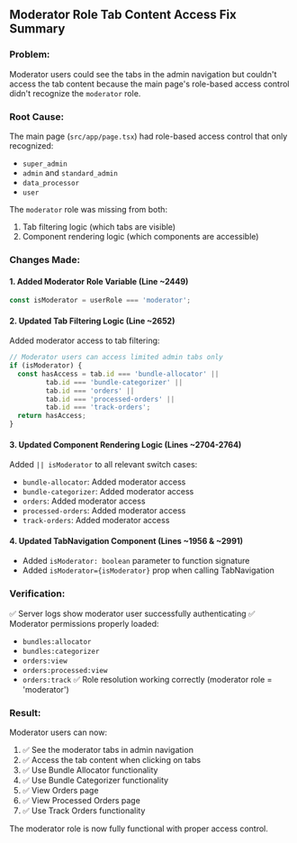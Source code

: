 ## Moderator Role Tab Content Access Fix Summary

### Problem:
Moderator users could see the tabs in the admin navigation but couldn't access the tab content because the main page's role-based access control didn't recognize the `moderator` role.

### Root Cause:
The main page (`src/app/page.tsx`) had role-based access control that only recognized:
- `super_admin`
- `admin` and `standard_admin` 
- `data_processor`
- `user`

The `moderator` role was missing from both:
1. Tab filtering logic (which tabs are visible)
2. Component rendering logic (which components are accessible)

### Changes Made:

#### 1. Added Moderator Role Variable (Line ~2449)
```typescript
const isModerator = userRole === 'moderator';
```

#### 2. Updated Tab Filtering Logic (Line ~2652)
Added moderator access to tab filtering:
```typescript
// Moderator users can access limited admin tabs only
if (isModerator) {
  const hasAccess = tab.id === 'bundle-allocator' || 
         tab.id === 'bundle-categorizer' || 
         tab.id === 'orders' || 
         tab.id === 'processed-orders' || 
         tab.id === 'track-orders';
  return hasAccess;
}
```

#### 3. Updated Component Rendering Logic (Lines ~2704-2764)
Added `|| isModerator` to all relevant switch cases:
- `bundle-allocator`: Added moderator access
- `bundle-categorizer`: Added moderator access  
- `orders`: Added moderator access
- `processed-orders`: Added moderator access
- `track-orders`: Added moderator access

#### 4. Updated TabNavigation Component (Lines ~1956 & ~2991)
- Added `isModerator: boolean` parameter to function signature
- Added `isModerator={isModerator}` prop when calling TabNavigation

### Verification:
✅ Server logs show moderator user successfully authenticating
✅ Moderator permissions properly loaded:
- `bundles:allocator`
- `bundles:categorizer`
- `orders:view` 
- `orders:processed:view`
- `orders:track`
✅ Role resolution working correctly (moderator role = 'moderator')

### Result:
Moderator users can now:
1. ✅ See the moderator tabs in admin navigation 
2. ✅ Access the tab content when clicking on tabs
3. ✅ Use Bundle Allocator functionality
4. ✅ Use Bundle Categorizer functionality  
5. ✅ View Orders page
6. ✅ View Processed Orders page
7. ✅ Use Track Orders functionality

The moderator role is now fully functional with proper access control.